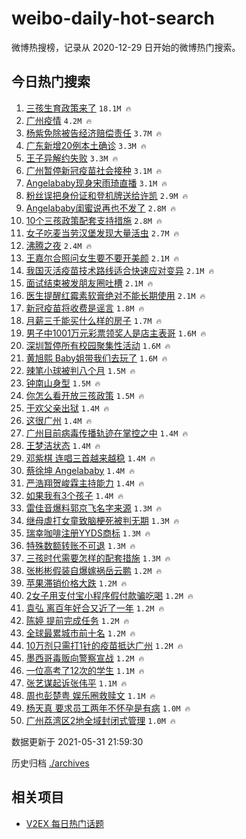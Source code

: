 # weibo-daily-hot-search

微博热搜榜，记录从 2020-12-29 日开始的微博热门搜索。

## 今日热门搜索

<!-- BEGIN -->

1. [三孩生育政策来了](https://s.weibo.com/weibo?q=%23%E4%B8%89%E5%AD%A9%E7%94%9F%E8%82%B2%E6%94%BF%E7%AD%96%E6%9D%A5%E4%BA%86%23&Refer=top) `18.1M 🔥`
1. [广州疫情](https://s.weibo.com/weibo?q=%23%E5%B9%BF%E5%B7%9E%E7%96%AB%E6%83%85%23&Refer=top) `4.2M 🔥`
1. [杨紫免除被告经济赔偿责任](https://s.weibo.com/weibo?q=%23%E6%9D%A8%E7%B4%AB%E5%85%8D%E9%99%A4%E8%A2%AB%E5%91%8A%E7%BB%8F%E6%B5%8E%E8%B5%94%E5%81%BF%E8%B4%A3%E4%BB%BB%23&Refer=top) `3.7M 🔥`
1. [广东新增20例本土确诊](https://s.weibo.com/weibo?q=%23%E5%B9%BF%E4%B8%9C%E6%96%B0%E5%A2%9E20%E4%BE%8B%E6%9C%AC%E5%9C%9F%E7%A1%AE%E8%AF%8A%23&Refer=top) `3.3M 🔥`
1. [王子异解约失败](https://s.weibo.com/weibo?q=%23%E7%8E%8B%E5%AD%90%E5%BC%82%E8%A7%A3%E7%BA%A6%E5%A4%B1%E8%B4%A5%23&Refer=top) `3.3M 🔥`
1. [广州暂停新冠疫苗社会接种](https://s.weibo.com/weibo?q=%23%E5%B9%BF%E5%B7%9E%E6%9A%82%E5%81%9C%E6%96%B0%E5%86%A0%E7%96%AB%E8%8B%97%E7%A4%BE%E4%BC%9A%E6%8E%A5%E7%A7%8D%23&Refer=top) `3.1M 🔥`
1. [Angelababy现身宋雨琦直播](https://s.weibo.com/weibo?q=Angelababy%E7%8E%B0%E8%BA%AB%E5%AE%8B%E9%9B%A8%E7%90%A6%E7%9B%B4%E6%92%AD&Refer=top) `3.1M 🔥`
1. [粉丝误把身份证和登机牌送给许凯](https://s.weibo.com/weibo?q=%23%E7%B2%89%E4%B8%9D%E8%AF%AF%E6%8A%8A%E8%BA%AB%E4%BB%BD%E8%AF%81%E5%92%8C%E7%99%BB%E6%9C%BA%E7%89%8C%E9%80%81%E7%BB%99%E8%AE%B8%E5%87%AF%23&Refer=top) `2.9M 🔥`
1. [Angelababy闺蜜说再也不发了](https://s.weibo.com/weibo?q=%23Angelababy%E9%97%BA%E8%9C%9C%E8%AF%B4%E5%86%8D%E4%B9%9F%E4%B8%8D%E5%8F%91%E4%BA%86%23&Refer=top) `2.8M 🔥`
1. [10个三孩政策配套支持措施](https://s.weibo.com/weibo?q=%2310%E4%B8%AA%E4%B8%89%E5%AD%A9%E6%94%BF%E7%AD%96%E9%85%8D%E5%A5%97%E6%94%AF%E6%8C%81%E6%8E%AA%E6%96%BD%23&Refer=top) `2.8M 🔥`
1. [女子吃麦当劳汉堡发现大量活虫](https://s.weibo.com/weibo?q=%23%E5%A5%B3%E5%AD%90%E5%90%83%E9%BA%A6%E5%BD%93%E5%8A%B3%E6%B1%89%E5%A0%A1%E5%8F%91%E7%8E%B0%E5%A4%A7%E9%87%8F%E6%B4%BB%E8%99%AB%23&Refer=top) `2.7M 🔥`
1. [沸腾之夜](https://s.weibo.com/weibo?q=%E6%B2%B8%E8%85%BE%E4%B9%8B%E5%A4%9C&Refer=top) `2.4M 🔥`
1. [王嘉尔合照问女生要不要开美颜](https://s.weibo.com/weibo?q=%23%E7%8E%8B%E5%98%89%E5%B0%94%E5%90%88%E7%85%A7%E9%97%AE%E5%A5%B3%E7%94%9F%E8%A6%81%E4%B8%8D%E8%A6%81%E5%BC%80%E7%BE%8E%E9%A2%9C%23&Refer=top) `2.1M 🔥`
1. [我国灭活疫苗技术路线适合快速应对变异](https://s.weibo.com/weibo?q=%23%E6%88%91%E5%9B%BD%E7%81%AD%E6%B4%BB%E7%96%AB%E8%8B%97%E6%8A%80%E6%9C%AF%E8%B7%AF%E7%BA%BF%E9%80%82%E5%90%88%E5%BF%AB%E9%80%9F%E5%BA%94%E5%AF%B9%E5%8F%98%E5%BC%82%23&Refer=top) `2.1M 🔥`
1. [面试结束被发朋友圈吐槽](https://s.weibo.com/weibo?q=%23%E9%9D%A2%E8%AF%95%E7%BB%93%E6%9D%9F%E8%A2%AB%E5%8F%91%E6%9C%8B%E5%8F%8B%E5%9C%88%E5%90%90%E6%A7%BD%23&Refer=top) `2.1M 🔥`
1. [医生提醒红霉素软膏绝对不能长期使用](https://s.weibo.com/weibo?q=%23%E5%8C%BB%E7%94%9F%E6%8F%90%E9%86%92%E7%BA%A2%E9%9C%89%E7%B4%A0%E8%BD%AF%E8%86%8F%E7%BB%9D%E5%AF%B9%E4%B8%8D%E8%83%BD%E9%95%BF%E6%9C%9F%E4%BD%BF%E7%94%A8%23&Refer=top) `2.1M 🔥`
1. [新冠疫苗将收费是谣言](https://s.weibo.com/weibo?q=%23%E6%96%B0%E5%86%A0%E7%96%AB%E8%8B%97%E5%B0%86%E6%94%B6%E8%B4%B9%E6%98%AF%E8%B0%A3%E8%A8%80%23&Refer=top) `1.8M 🔥`
1. [月薪三千能买什么样的房子](https://s.weibo.com/weibo?q=%23%E6%9C%88%E8%96%AA%E4%B8%89%E5%8D%83%E8%83%BD%E4%B9%B0%E4%BB%80%E4%B9%88%E6%A0%B7%E7%9A%84%E6%88%BF%E5%AD%90%23&Refer=top) `1.7M 🔥`
1. [男子中1001万元彩票领奖人是店主表哥](https://s.weibo.com/weibo?q=%23%E7%94%B7%E5%AD%90%E4%B8%AD1001%E4%B8%87%E5%85%83%E5%BD%A9%E7%A5%A8%E9%A2%86%E5%A5%96%E4%BA%BA%E6%98%AF%E5%BA%97%E4%B8%BB%E8%A1%A8%E5%93%A5%23&Refer=top) `1.6M 🔥`
1. [深圳暂停所有校园聚集性活动](https://s.weibo.com/weibo?q=%23%E6%B7%B1%E5%9C%B3%E6%9A%82%E5%81%9C%E6%89%80%E6%9C%89%E6%A0%A1%E5%9B%AD%E8%81%9A%E9%9B%86%E6%80%A7%E6%B4%BB%E5%8A%A8%23&Refer=top) `1.6M 🔥`
1. [黄旭熙 Baby姐带我们去玩了](https://s.weibo.com/weibo?q=%E9%BB%84%E6%97%AD%E7%86%99%20Baby%E5%A7%90%E5%B8%A6%E6%88%91%E4%BB%AC%E5%8E%BB%E7%8E%A9%E4%BA%86&Refer=top) `1.6M 🔥`
1. [辣笔小球被判八个月](https://s.weibo.com/weibo?q=%23%E8%BE%A3%E7%AC%94%E5%B0%8F%E7%90%83%E8%A2%AB%E5%88%A4%E5%85%AB%E4%B8%AA%E6%9C%88%23&Refer=top) `1.5M 🔥`
1. [钟南山身型](https://s.weibo.com/weibo?q=%23%E9%92%9F%E5%8D%97%E5%B1%B1%E8%BA%AB%E5%9E%8B%23&Refer=top) `1.5M 🔥`
1. [你怎么看开放三孩政策](https://s.weibo.com/weibo?q=%23%E4%BD%A0%E6%80%8E%E4%B9%88%E7%9C%8B%E5%BC%80%E6%94%BE%E4%B8%89%E5%AD%A9%E6%94%BF%E7%AD%96%23&Refer=top) `1.5M 🔥`
1. [于欢父亲出狱](https://s.weibo.com/weibo?q=%23%E4%BA%8E%E6%AC%A2%E7%88%B6%E4%BA%B2%E5%87%BA%E7%8B%B1%23&Refer=top) `1.4M 🔥`
1. [这很广州](https://s.weibo.com/weibo?q=%E8%BF%99%E5%BE%88%E5%B9%BF%E5%B7%9E&Refer=top) `1.4M 🔥`
1. [广州目前病毒传播轨迹在掌控之中](https://s.weibo.com/weibo?q=%23%E5%B9%BF%E5%B7%9E%E7%9B%AE%E5%89%8D%E7%97%85%E6%AF%92%E4%BC%A0%E6%92%AD%E8%BD%A8%E8%BF%B9%E5%9C%A8%E6%8E%8C%E6%8E%A7%E4%B9%8B%E4%B8%AD%23&Refer=top) `1.4M 🔥`
1. [王梦洁状态](https://s.weibo.com/weibo?q=%23%E7%8E%8B%E6%A2%A6%E6%B4%81%E7%8A%B6%E6%80%81%23&Refer=top) `1.4M 🔥`
1. [邓紫棋 连唱三首越来越稳](https://s.weibo.com/weibo?q=%E9%82%93%E7%B4%AB%E6%A3%8B%20%E8%BF%9E%E5%94%B1%E4%B8%89%E9%A6%96%E8%B6%8A%E6%9D%A5%E8%B6%8A%E7%A8%B3&Refer=top) `1.4M 🔥`
1. [蔡徐坤 Angelababy](https://s.weibo.com/weibo?q=%E8%94%A1%E5%BE%90%E5%9D%A4%20Angelababy&Refer=top) `1.4M 🔥`
1. [严浩翔贺峻霖主持能力](https://s.weibo.com/weibo?q=%23%E4%B8%A5%E6%B5%A9%E7%BF%94%E8%B4%BA%E5%B3%BB%E9%9C%96%E4%B8%BB%E6%8C%81%E8%83%BD%E5%8A%9B%23&Refer=top) `1.4M 🔥`
1. [如果我有3个孩子](https://s.weibo.com/weibo?q=%23%E5%A6%82%E6%9E%9C%E6%88%91%E6%9C%893%E4%B8%AA%E5%AD%A9%E5%AD%90%23&Refer=top) `1.4M 🔥`
1. [雷佳音爆料郭京飞名字来源](https://s.weibo.com/weibo?q=%23%E9%9B%B7%E4%BD%B3%E9%9F%B3%E7%88%86%E6%96%99%E9%83%AD%E4%BA%AC%E9%A3%9E%E5%90%8D%E5%AD%97%E6%9D%A5%E6%BA%90%23&Refer=top) `1.3M 🔥`
1. [继母虐打女童致脑梗死被判无期](https://s.weibo.com/weibo?q=%23%E7%BB%A7%E6%AF%8D%E8%99%90%E6%89%93%E5%A5%B3%E7%AB%A5%E8%87%B4%E8%84%91%E6%A2%97%E6%AD%BB%E8%A2%AB%E5%88%A4%E6%97%A0%E6%9C%9F%23&Refer=top) `1.3M 🔥`
1. [瑞幸咖啡注册YYDS商标](https://s.weibo.com/weibo?q=%23%E7%91%9E%E5%B9%B8%E5%92%96%E5%95%A1%E6%B3%A8%E5%86%8CYYDS%E5%95%86%E6%A0%87%23&Refer=top) `1.3M 🔥`
1. [特殊数额转账不可退](https://s.weibo.com/weibo?q=%23%E7%89%B9%E6%AE%8A%E6%95%B0%E9%A2%9D%E8%BD%AC%E8%B4%A6%E4%B8%8D%E5%8F%AF%E9%80%80%23&Refer=top) `1.3M 🔥`
1. [三孩时代需要怎样的配套措施](https://s.weibo.com/weibo?q=%23%E4%B8%89%E5%AD%A9%E6%97%B6%E4%BB%A3%E9%9C%80%E8%A6%81%E6%80%8E%E6%A0%B7%E7%9A%84%E9%85%8D%E5%A5%97%E6%8E%AA%E6%96%BD%23&Refer=top) `1.3M 🔥`
1. [张彬彬假装自爆嫁祸岳云鹏](https://s.weibo.com/weibo?q=%23%E5%BC%A0%E5%BD%AC%E5%BD%AC%E5%81%87%E8%A3%85%E8%87%AA%E7%88%86%E5%AB%81%E7%A5%B8%E5%B2%B3%E4%BA%91%E9%B9%8F%23&Refer=top) `1.2M 🔥`
1. [苹果滞销价格大跌](https://s.weibo.com/weibo?q=%23%E8%8B%B9%E6%9E%9C%E6%BB%9E%E9%94%80%E4%BB%B7%E6%A0%BC%E5%A4%A7%E8%B7%8C%23&Refer=top) `1.2M 🔥`
1. [2女子用支付宝小程序假付款骗吃喝](https://s.weibo.com/weibo?q=%232%E5%A5%B3%E5%AD%90%E7%94%A8%E6%94%AF%E4%BB%98%E5%AE%9D%E5%B0%8F%E7%A8%8B%E5%BA%8F%E5%81%87%E4%BB%98%E6%AC%BE%E9%AA%97%E5%90%83%E5%96%9D%23&Refer=top) `1.2M 🔥`
1. [袁弘 离百年好合又近了一年](https://s.weibo.com/weibo?q=%E8%A2%81%E5%BC%98%20%E7%A6%BB%E7%99%BE%E5%B9%B4%E5%A5%BD%E5%90%88%E5%8F%88%E8%BF%91%E4%BA%86%E4%B8%80%E5%B9%B4&Refer=top) `1.2M 🔥`
1. [陈婷 提前完成任务](https://s.weibo.com/weibo?q=%E9%99%88%E5%A9%B7%20%E6%8F%90%E5%89%8D%E5%AE%8C%E6%88%90%E4%BB%BB%E5%8A%A1&Refer=top) `1.2M 🔥`
1. [全球最累城市前十名](https://s.weibo.com/weibo?q=%23%E5%85%A8%E7%90%83%E6%9C%80%E7%B4%AF%E5%9F%8E%E5%B8%82%E5%89%8D%E5%8D%81%E5%90%8D%23&Refer=top) `1.2M 🔥`
1. [10万剂只需打1针的疫苗抵达广州](https://s.weibo.com/weibo?q=%2310%E4%B8%87%E5%89%82%E5%8F%AA%E9%9C%80%E6%89%931%E9%92%88%E7%9A%84%E7%96%AB%E8%8B%97%E6%8A%B5%E8%BE%BE%E5%B9%BF%E5%B7%9E%23&Refer=top) `1.2M 🔥`
1. [墨西哥毒贩向警察宣战](https://s.weibo.com/weibo?q=%23%E5%A2%A8%E8%A5%BF%E5%93%A5%E6%AF%92%E8%B4%A9%E5%90%91%E8%AD%A6%E5%AF%9F%E5%AE%A3%E6%88%98%23&Refer=top) `1.2M 🔥`
1. [一位高考了12次的学生](https://s.weibo.com/weibo?q=%23%E4%B8%80%E4%BD%8D%E9%AB%98%E8%80%83%E4%BA%8612%E6%AC%A1%E7%9A%84%E5%AD%A6%E7%94%9F%23&Refer=top) `1.1M 🔥`
1. [张艺谋起诉张伟平](https://s.weibo.com/weibo?q=%23%E5%BC%A0%E8%89%BA%E8%B0%8B%E8%B5%B7%E8%AF%89%E5%BC%A0%E4%BC%9F%E5%B9%B3%23&Refer=top) `1.1M 🔥`
1. [周也彭楚粤 娱乐圈救赎文](https://s.weibo.com/weibo?q=%E5%91%A8%E4%B9%9F%E5%BD%AD%E6%A5%9A%E7%B2%A4%20%E5%A8%B1%E4%B9%90%E5%9C%88%E6%95%91%E8%B5%8E%E6%96%87&Refer=top) `1.1M 🔥`
1. [杨天真 要求员工两年不怀孕是有病](https://s.weibo.com/weibo?q=%23%E6%9D%A8%E5%A4%A9%E7%9C%9F%20%E8%A6%81%E6%B1%82%E5%91%98%E5%B7%A5%E4%B8%A4%E5%B9%B4%E4%B8%8D%E6%80%80%E5%AD%95%E6%98%AF%E6%9C%89%E7%97%85%23&Refer=top) `1.0M 🔥`
1. [广州荔湾区2地全域封闭式管理](https://s.weibo.com/weibo?q=%23%E5%B9%BF%E5%B7%9E%E8%8D%94%E6%B9%BE%E5%8C%BA2%E5%9C%B0%E5%85%A8%E5%9F%9F%E5%B0%81%E9%97%AD%E5%BC%8F%E7%AE%A1%E7%90%86%23&Refer=top) `1.0M 🔥`

数据更新于 2021-05-31 21:59:30

<!-- END -->

历史归档 [./archives](./archives)

## 相关项目

- [V2EX 每日热门话题](https://github.com/boojack/v2ex-daily-hot-topic)
